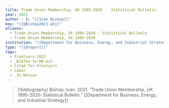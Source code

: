 ```yaml
---
title: Trade Union Membership, UK 1995-2020 -  Statistical Bulletin
year: 2021
author - 1: "[[Ivan Bishop]]"
key: "[[@Bishop2021-qh]]"
aliases:
  - Trade Union Membership, Uk 1995-2020 - Statistical Bulletin
  - Trade Union Membership, Uk 1995-2020
institution: "[[Department for Business, Energy, and Industrial Strategy]]"
type: "[[@report]]"
tags:
  - Frontiers-2022
  - _BibTex-to-MD-Git
  - Cited-for-Frontiers
  - Labor
  - _In-Notion
---
```


> [!bibliography]
> Bishop, Ivan. 2021. “Trade Union Membership, UK 1995-2020: Statistical Bulletin.” [[Department for Business, Energy, and Industrial Strategy]]